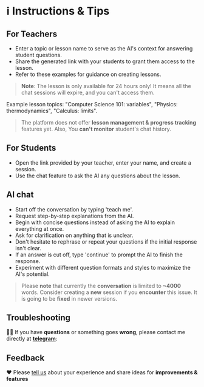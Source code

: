 # ℹ️ Instructions & Tips


## For Teachers
- Enter a topic or lesson name to serve as the AI's context for answering student questions.
- Share the generated link with your students to grant them access to the lesson.
- Refer to these examples for guidance on creating lessons.

> **Note**: The lesson is only available for 24 hours only! It means all the chat sessions will expire, and you can't access them. 


Example lesson topics: "Computer Science 101: variables", "Physics: thermodynamics", "Calculus: limits".

> The platform does not offer **lesson management & progress tracking** features yet. 
> Also, You **can't monitor** student's chat history.


## For Students
-   Open the link provided by your teacher, enter your name, and create a session.
-   Use the chat feature to ask the AI any questions about the lesson.

## AI chat
-   Start off the conversation by typing 'teach me'.
-   Request step-by-step explanations from the AI.
-   Begin with concise questions instead of asking the AI to explain everything at once.
-   Ask for clarification on anything that is unclear.
-   Don't hesitate to rephrase or repeat your questions if the initial response isn't clear.
-   If an answer is cut off, type 'continue' to prompt the AI to finish the response.
-   Experiment with different question formats and styles to maximize the AI's potential.

> Please **note** that currently the **conversation** is limited to **~4000** words. 
> Consider creating a **new** session if you **encounter** this issue. It is going to be **fixed** in newer versions.

## Troubleshooting

👨‍💻 If you have **questions** or something goes **wrong**, please contact me  directly at **[telegram](https://t.me/yeraassyl)**:


## Feedback

❤️ Please [tell us](https://forms.gle/cLRpt3YrufELjBCaA) about your experience and share ideas for **improvements & features**

